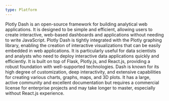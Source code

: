 ```yaml
---
type: Platform
---
```


Plotly Dash is an open-source framework for building analytical web applications. It is designed to be simple and efficient, allowing users to create interactive, web-based dashboards and applications without needing to write JavaScript. Plotly Dash is tightly integrated with the Plotly graphing library, enabling the creation of interactive visualizations that can be easily embedded in web applications. It is particularly useful for data scientists and analysts who need to deploy interactive data applications quickly and efficiently. It is built on top of Flask, Plotly.js, and React.js, providing a robust foundation with well-supported technologies. Dash is known for its high degree of customization, deep interactivity, and extensive capabilities for creating various charts, graphs, maps, and 3D plots. It has a large, active community and excellent documentation but requires a commercial license for enterprise projects and may take longer to master, especially without React.js experience.